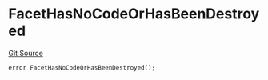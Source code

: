 # FacetHasNoCodeOrHasBeenDestroyed
[Git Source](https://github.com/thrackle-io/tron/blob/d0e19eee889b51e6e21299e25b4ddf10ffd75bd7/src/client/token/handler/diamond/HandlerDiamond.sol)


```solidity
error FacetHasNoCodeOrHasBeenDestroyed();
```

